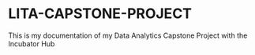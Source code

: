 # LITA-CAPSTONE-PROJECT
This is my documentation of my Data Analytics Capstone Project with the Incubator Hub
